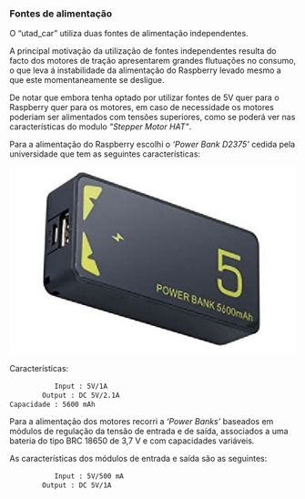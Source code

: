 ### Fontes de alimentação

O “utad_car” utiliza duas fontes de alimentação independentes.

A principal motivação da utilização de fontes independentes resulta do facto dos motores de tração apresentarem grandes flutuações no consumo, o que leva á instabilidade da alimentação do Raspberry levado mesmo a que este momentaneamente se desligue.

De notar que embora tenha optado por utilizar fontes de 5V quer para o Raspberry quer para os motores, em caso de necessidade os motores poderiam ser alimentados com tensões superiores, como se poderá ver nas características do modulo _"Stepper Motor HAT"_.

Para a alimentação do Raspberry escolhi o _‘Power Bank D2375’_ cedida pela universidade que tem as seguintes características:

![Power Bank D2375](../imgs/Power%20Bank%20D2375.jpg)

Características:

	           Input : 5V/1A
	        Output : DC 5V/2.1A
	Capacidade : 5600 mAh


Para a alimentação dos motores recorri a _‘Power Banks’_ baseados em módulos de regulação da tensão de entrada e de saída, associados a uma bateria do tipo BRC 18650 de 3,7 V e com capacidades variáveis.
 
As características dos módulos de entrada e saída são as seguintes:

 	           Input : 5V/500 mA
	        Output : DC 5V/1A

